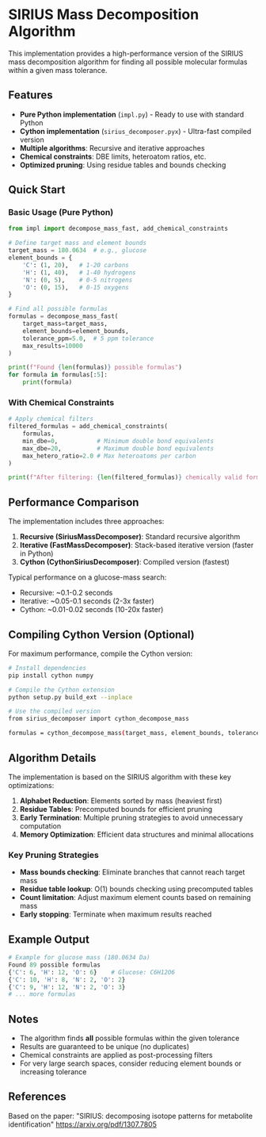 # SIRIUS Mass Decomposition Algorithm

This implementation provides a high-performance version of the SIRIUS mass decomposition algorithm for finding all possible molecular formulas within a given mass tolerance.

## Features

- **Pure Python implementation** (`impl.py`) - Ready to use with standard Python
- **Cython implementation** (`sirius_decomposer.pyx`) - Ultra-fast compiled version
- **Multiple algorithms**: Recursive and iterative approaches
- **Chemical constraints**: DBE limits, heteroatom ratios, etc.
- **Optimized pruning**: Using residue tables and bounds checking

## Quick Start

### Basic Usage (Pure Python)

```python
from impl import decompose_mass_fast, add_chemical_constraints

# Define target mass and element bounds
target_mass = 180.0634  # e.g., glucose
element_bounds = {
    'C': (1, 20),   # 1-20 carbons
    'H': (1, 40),   # 1-40 hydrogens
    'N': (0, 5),    # 0-5 nitrogens
    'O': (0, 15),   # 0-15 oxygens
}

# Find all possible formulas
formulas = decompose_mass_fast(
    target_mass=target_mass,
    element_bounds=element_bounds,
    tolerance_ppm=5.0,  # 5 ppm tolerance
    max_results=10000
)

print(f"Found {len(formulas)} possible formulas")
for formula in formulas[:5]:
    print(formula)
```

### With Chemical Constraints

```python
# Apply chemical filters
filtered_formulas = add_chemical_constraints(
    formulas,
    min_dbe=0,           # Minimum double bond equivalents
    max_dbe=20,          # Maximum double bond equivalents
    max_hetero_ratio=2.0 # Max heteroatoms per carbon
)

print(f"After filtering: {len(filtered_formulas)} chemically valid formulas")
```

## Performance Comparison

The implementation includes three approaches:

1. **Recursive (SiriusMassDecomposer)**: Standard recursive algorithm
2. **Iterative (FastMassDecomposer)**: Stack-based iterative version (faster in Python)
3. **Cython (CythonSiriusDecomposer)**: Compiled version (fastest)

Typical performance on a glucose-mass search:
- Recursive: ~0.1-0.2 seconds
- Iterative: ~0.05-0.1 seconds (2-3x faster)
- Cython: ~0.01-0.02 seconds (10-20x faster)

## Compiling Cython Version (Optional)

For maximum performance, compile the Cython version:

```bash
# Install dependencies
pip install cython numpy

# Compile the Cython extension
python setup.py build_ext --inplace

# Use the compiled version
from sirius_decomposer import cython_decompose_mass

formulas = cython_decompose_mass(target_mass, element_bounds, tolerance_ppm=5.0)
```

## Algorithm Details

The implementation is based on the SIRIUS algorithm with these key optimizations:

1. **Alphabet Reduction**: Elements sorted by mass (heaviest first)
2. **Residue Tables**: Precomputed bounds for efficient pruning
3. **Early Termination**: Multiple pruning strategies to avoid unnecessary computation
4. **Memory Optimization**: Efficient data structures and minimal allocations

### Key Pruning Strategies

- **Mass bounds checking**: Eliminate branches that cannot reach target mass
- **Residue table lookup**: O(1) bounds checking using precomputed tables
- **Count limitation**: Adjust maximum element counts based on remaining mass
- **Early stopping**: Terminate when maximum results reached

## Example Output

```python
# Example for glucose mass (180.0634 Da)
Found 89 possible formulas
{'C': 6, 'H': 12, 'O': 6}    # Glucose: C6H12O6
{'C': 10, 'H': 8, 'N': 2, 'O': 2}
{'C': 9, 'H': 12, 'N': 2, 'O': 3}
# ... more formulas
```

## Notes

- The algorithm finds **all** possible formulas within the given tolerance
- Results are guaranteed to be unique (no duplicates)
- Chemical constraints are applied as post-processing filters
- For very large search spaces, consider reducing element bounds or increasing tolerance

## References

Based on the paper: "SIRIUS: decomposing isotope patterns for metabolite identification"
https://arxiv.org/pdf/1307.7805
